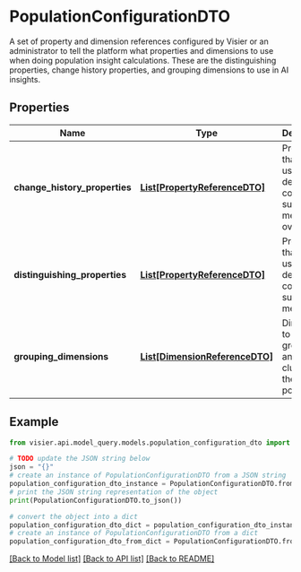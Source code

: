 # PopulationConfigurationDTO

A set of property and dimension references configured by Visier or an administrator to tell the platform what  properties and dimensions to use when doing population insight calculations. These are the distinguishing properties,  change history properties, and grouping dimensions to use in AI insights.

## Properties

Name | Type | Description | Notes
------------ | ------------- | ------------- | -------------
**change_history_properties** | [**List[PropertyReferenceDTO]**](PropertyReferenceDTO.md) | Properties that are used by default to compare subject members over time. | [optional] 
**distinguishing_properties** | [**List[PropertyReferenceDTO]**](PropertyReferenceDTO.md) | Properties that are used by default to compare subject members. | [optional] 
**grouping_dimensions** | [**List[DimensionReferenceDTO]**](DimensionReferenceDTO.md) | Dimensions to use for grouping and clustering the population. | [optional] 

## Example

```python
from visier.api.model_query.models.population_configuration_dto import PopulationConfigurationDTO

# TODO update the JSON string below
json = "{}"
# create an instance of PopulationConfigurationDTO from a JSON string
population_configuration_dto_instance = PopulationConfigurationDTO.from_json(json)
# print the JSON string representation of the object
print(PopulationConfigurationDTO.to_json())

# convert the object into a dict
population_configuration_dto_dict = population_configuration_dto_instance.to_dict()
# create an instance of PopulationConfigurationDTO from a dict
population_configuration_dto_from_dict = PopulationConfigurationDTO.from_dict(population_configuration_dto_dict)
```
[[Back to Model list]](../README.md#documentation-for-models) [[Back to API list]](../README.md#documentation-for-api-endpoints) [[Back to README]](../README.md)


